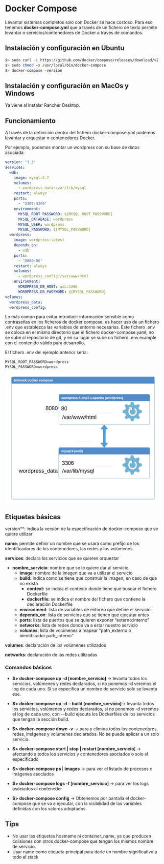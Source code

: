# Docker Compose

Levantar sistemas completos solo con Docker se hace costoso. Para eso tenemos **docker-compose.yml** que a través de un fichero de texto permite levantar n servicios/contenedores de Docker a través de comandos.

## Instalación y configuración en Ubuntu

```bash
$> sudo curl -L https://github.com/docker/compose/releases/download/v2.11.1/docker-compose-`uname -s`-`uname -m` -o /usr/local/bin/docker-compose
$> sudo chmod +x /usr/local/bin/docker-compose
$> docker-compose -version
```

## Instalación y configuración en MacOs y Windows

Ya viene al instalar Rancher Desktop.

## Funcionamiento

A través de la definición dentro del fichero docker-compose.yml podemos levantar y orquestar *n* contenedores Docker. 

Por ejemplo, podemos montar un wordpress con su base de datos asociada:

```yml
version: "3.3"
services:
  wdb:
    image: mysql:5.7
    volumes:
      - wordpress_data:/var/lib/mysql
    restart: always
    ports:
      - "3307:3306"
    environment:
      MYSQL_ROOT_PASSWORD: ${MYSQL_ROOT_PASSWORD}
      MYSQL_DATABASE: wordpress
      MYSQL_USER: wordpress
      MYSQL_PASSWORD: ${MYSQL_PASSWORD}
  wordpress:
    image: wordpress:latest
    depends_on:
      - wdb
    ports:
      - "8080:80"
    restart: always
    volumes:
      - wordpress_config:/var/www/html
    environment:
      WORDPRESS_DB_HOST: wdb:3306
      WORDPRESS_DB_PASSWORD: ${MYSQL_PASSWORD}
volumes:
  wordpress_data:
  wordpress_config:
```
Lo más común para evitar introducir información sensible como contraseñas en los ficheros de docker compose, es hacer uso de un fichero .env que establezca las variables de entorno necesarias. Este fichero .env se coloca en el mismo directorio que el fichero docker-compose.yaml, no se sube al repositorio de git, y en su lugar se sube un fichero .env.example con el contenido válido para desarrollo.

El fichero .env del ejemplo anterior sería:

```properties
MYSQL_ROOT_PASSWORD=wordpress
MYSQL_PASSWORD=wordpress
```
![stack wordpress](../imgs/docker-compose-wordpress.png)

## Etiquetas básicas

version**: indica la versión de la especificación de docker-compose que se quiere utilizar

**name**: permite definir un nombre que se usará como prefijo de los identificadores de los contenedores, las redes y los volúmenes.

**services**: declara los servicios que se quieren orquestar

* **nombre_servicio**: nombre que se le quiere dar al servicio
  * **image**: nombre de la imagen que va a utilizar el servicio
  * **build:** indica como se tiene que construir la imagen, en caso de que no exista
    * **context:** se indica el contexto donde tiene que buscar el fichero Dockerfile
    * **dockerfile:** se indica el nombre del fichero que contiene la declaración Dockerfile
  * **environment**: lista de variables de entorno que define el servicio
  * **depends_on**: lista de servicios que se tienen que ejecutar antes
  * **ports**: lista de puertos que se quieren exponer “externo:interno”
  * **networks**: lista de redes donde va a estar nuestro servicio
  * **volumes**: lista de volúmenes a mapear “path_externo o identificador:path_interno”

**volumes**: declaración de los volúmenes utilizados

**networks**: declaración de las redes utilizadas

### Comandos básicos

* **$> docker-compose up -d [nombre_servicio]** → levanta todos los servicios, volúmenes y redes declarados, si no ponemos -d veremos el log de cada uno. Si se especifica un nombre de servicio solo se levanta ese.
* **$> docker-compose up -d --build [nombre_servicio]**→ levanta todos los servicios, volúmenes y redes declarados, si no ponemos -d veremos el log de cada uno, con --build ejecuta los Dockerfiles de los servicios que tengan la sección build.
* **$> docker-compose down -v** → para y elimina todos los contenedores, redes, imágenes y volúmenes declarados. No se puede aplicar a un solo servicio.
* **$> docker-compose start | stop | restart [nombre_servicio]** → afectando a todos los servicios y contenedores asociados o solo el especificado
* **$> docker-compose ps | images** → para ver el listado de procesos o imágenes asociados
* **$> docker-compose logs -f [nombre_servicio]** → para ver los logs asociados al contenedor

* **$> docker-compose config** →  Obtenemos por pantalla el docker-compose que se va a ejecutar, con la visibilidad de las variables definidas con los valores adoptados.

## Tips

- No usar las etiquetas hostname ni container_name, ya que producen colisiones con otros docker-compose que tengan los mismos nombre de servicio.
- Usar name como etiqueta principal para darle un nombre significativo a todo el stack